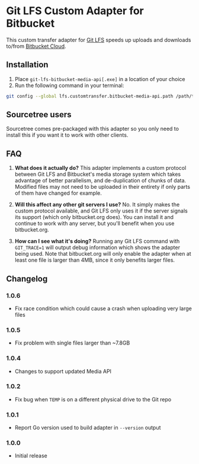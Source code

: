 # Git LFS Custom Adapter for Bitbucket

This custom transfer adapter for [Git LFS](https://git-lfs.github.com) speeds up
uploads and downloads to/from [Bitbucket Cloud](https://bitbucket.org).

## Installation

1. Place `git-lfs-bitbucket-media-api[.exe]` in a location of your choice
1. Run the following command in your terminal:
```sh
git config --global lfs.customtransfer.bitbucket-media-api.path /path/to/git-lfs-bitbucket-media-api
```

## Sourcetree users

Sourcetree comes pre-packaged with this adapter so you only need to install this
if you want it to work with other clients.

## FAQ

1. **What does it actually do?**
   This adapter implements a custom protocol between Git LFS and Bitbucket's
   media storage system which takes advantage of better parallelism, and
   de-duplication of chunks of data. Modified files may not need to be
   uploaded in their entirety if only parts of them have changed for example.

1. **Will this affect any other git servers I use?**
   No. It simply makes the custom protocol available, and Git LFS only uses it
   if the server signals its support (which only bitbucket.org does). You can
   install it and continue to work with any server, but you'll benefit when
   you use bitbucket.org.

1. **How can I see what it's doing?**
   Running any Git LFS command with `GIT_TRACE=1` will output debug information
   which shows the adapter being used. Note that bitbucket.org will only enable
   the adapter when at least one file is larger than 4MB, since it only
   benefits larger files.

## Changelog

### 1.0.6

- Fix race condition which could cause a crash when uploading very large files

### 1.0.5

- Fix problem with single files larger than ~7.8GB

### 1.0.4

- Changes to support updated Media API

### 1.0.2

- Fix bug when `TEMP` is on a different physical drive to the Git repo

### 1.0.1

- Report Go version used to build adapter in `--version` output

### 1.0.0

- Initial release
